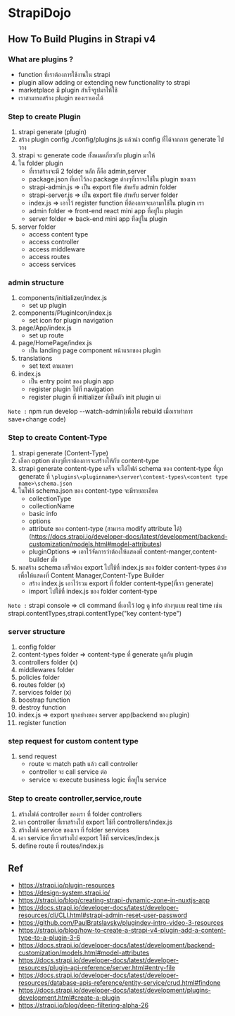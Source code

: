 # StrapiDojo

## How To Build Plugins in Strapi v4

### What are plugins ?

- function ที่เราต้องการใช้งานใน strapi
- plugin allow adding or extending new functionality to strapi
- marketplace มี plugin สำเร็จรูปมาให้ใช้
- เราสามารถสร้าง plugin ของเราเองได้

### Step to create Plugin

1. strapi generate (plugin)
2. สร้าง plugin config ./config/plugins.js แล้วนำ config ที่ได้จากการ generate ไปวาง
3. strapi จะ generate code ทั้งหมดเกี่ยวกับ plugin มาให้
4. ใน folder plugin
   - ที่เราสร้างจะมี 2 folder หลัก ก็คือ admin,server
   - package.json ที่เอาไว้ลง package ต่างๆที่เราจะใช้ใน plugin ของเรา
   - strapi-admin.js => เป็น export file สำหรับ admin folder
   - strapi-server.js => เป็น export file สำหรับ server folder
   - index.js => เอาไว้ register function ที่ต้องการจะเอามาใช้ใน plugin เรา
   - admin folder => front-end react mini app ที่อยู่ใน plugin
   - server folder => back-end mini app ที่อยู่ใน plugin
5. server folder
   - access content type
   - access controller
   - access middleware
   - access routes
   - access services

### admin structure

1. components/initializer/index.js
   - set up plugin
2. components/PluginIcon/index.js
   - set icon for plugin navigation
3. page/App/index.js
   - set up route
4. page/HomePage/index.js
   - เป็น landing page component หน้าแรกของ plugin
5. translations
   - set text ตามภาษา
6. index.js
   - เป็น entry point ของ plugin app
   - register plugin ไปที่ navigation
   - register plugin ที่ initializer ที่เป็นตัว init plugin ui

`Note :` npm run develop --watch-admin(เพื่อให้ rebuild เมื่อเราทำการ save+change code)

### Step to create Content-Type

1. strapi generate (Content-Type)
2. เลือก option ต่างๆที่เราต้องการจะสร้างให้กับ content-type
3. strapi generate content-type เสร็จ จะได้ไฟล์ schema ของ content-type ที่ถูก generate ที่ `\plugins\<pluginname>\server\content-types\<content type name>\schema.json`
4. ในไฟล์ schema.json ของ content-type จะมีรายละเอียด
   - collectionType
   - collectionName
   - basic info
   - options
   - attribute ของ content-type (สามารถ modify attribute ได้) (https://docs.strapi.io/developer-docs/latest/development/backend-customization/models.html#model-attributes)
   - pluginOptions => เอาไว้จัดการว่าต้องให้แสดงที่ content-manger,content-builder มั้ย
5. พอสร้าง schema เสร็จต้อง export ไปใช้ที่ index.js ของ folder content-types ด้วยเพื่อให้แสดงที่ Content Manager,Content-Type Builder
   - สร้าง index.js เอาไว้รวม export ที่ folder content-type(ที่เรา generate)
   - import ไปใช้ที่ index.js ของ folder content-type

`Note :` strapi console => cli command ที่เอาไว้ log ดู info ต่างๆแบบ real time เช่น strapi.contentTypes,strapi.contentType("key content-type")

### server structure

1. config folder
2. content-types folder => content-type ที่ generate ผูกกับ plugin
3. controllers folder (x)
4. middlewares folder
5. policies folder
6. routes folder (x)
7. services folder (x)
8. boostrap function
9. destroy function
10. index.js => export ทุกอย่างของ server app(backend ของ plugin)
11. register function

### step request for custom content type

1. send request
   - route จะ match path แล้ว call controller
   - controller จะ call service ต่อ
   - service จะ execute business logic ที่อยู่ใน service

### Step to create controller,service,route

1. สร้างไฟล์ controller ของเรา ที่ folder controllers
2. เอา controller ที่เราสร้างไป export ใช้ที่ controllers/index.js
3. สร้างไฟล์ service ของเรา ที่ folder services
4. เอา service ที่เราสร้างไป export ใช้ที่ services/index.js
5. define route ที่ routes/index.js

## Ref

- https://strapi.io/plugin-resources
- https://design-system.strapi.io/
- https://strapi.io/blog/creating-strapi-dynamic-zone-in-nuxtjs-app
- https://docs.strapi.io/developer-docs/latest/developer-resources/cli/CLI.html#strapi-admin-reset-user-password
- https://github.com/PaulBratslavsky/plugindev-intro-video-3-resources
- https://strapi.io/blog/how-to-create-a-strapi-v4-plugin-add-a-content-type-to-a-plugin-3-6
- https://docs.strapi.io/developer-docs/latest/development/backend-customization/models.html#model-attributes
- https://docs.strapi.io/developer-docs/latest/developer-resources/plugin-api-reference/server.html#entry-file
- https://docs.strapi.io/developer-docs/latest/developer-resources/database-apis-reference/entity-service/crud.html#findone
- https://docs.strapi.io/developer-docs/latest/development/plugins-development.html#create-a-plugin
- https://strapi.io/blog/deep-filtering-alpha-26
